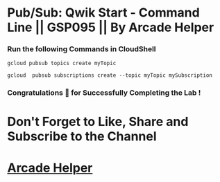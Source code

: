 # Pub/Sub: Qwik Start - Command Line || GSP095 || By Arcade Helper

### Run the following Commands in CloudShell

```
gcloud pubsub topics create myTopic

gcloud  pubsub subscriptions create --topic myTopic mySubscription
```

### Congratulations 🎉 for Successfully Completing the Lab !


# Don't Forget to Like, Share and Subscribe to the Channel

# [Arcade Helper](https://www.youtube.com/@ArcadeHelper1418)
